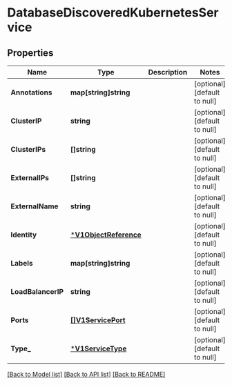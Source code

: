 # DatabaseDiscoveredKubernetesService

## Properties
Name | Type | Description | Notes
------------ | ------------- | ------------- | -------------
**Annotations** | **map[string]string** |  | [optional] [default to null]
**ClusterIP** | **string** |  | [optional] [default to null]
**ClusterIPs** | **[]string** |  | [optional] [default to null]
**ExternalIPs** | **[]string** |  | [optional] [default to null]
**ExternalName** | **string** |  | [optional] [default to null]
**Identity** | [***V1ObjectReference**](v1.ObjectReference.md) |  | [optional] [default to null]
**Labels** | **map[string]string** |  | [optional] [default to null]
**LoadBalancerIP** | **string** |  | [optional] [default to null]
**Ports** | [**[]V1ServicePort**](v1.ServicePort.md) |  | [optional] [default to null]
**Type_** | [***V1ServiceType**](v1.ServiceType.md) |  | [optional] [default to null]

[[Back to Model list]](../README.md#documentation-for-models) [[Back to API list]](../README.md#documentation-for-api-endpoints) [[Back to README]](../README.md)

